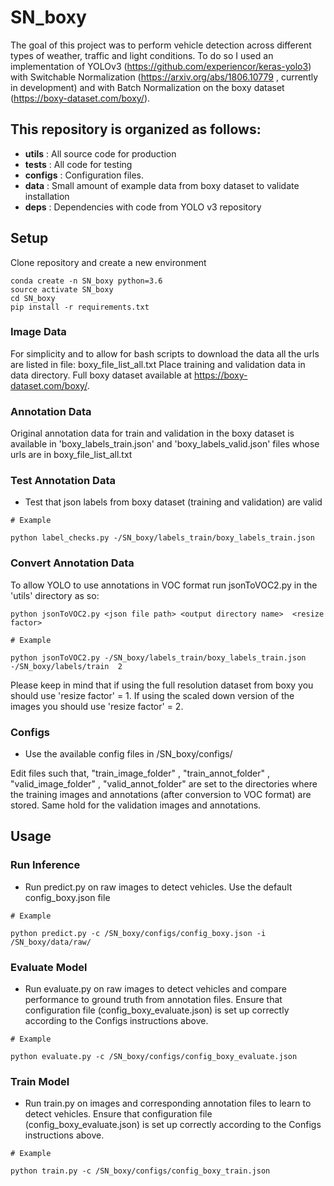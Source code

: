 # SN_boxy

The goal of this project was to perform vehicle detection across different types of weather, traffic and light conditions. 
To do so I used an implementation of YOLOv3 (https://github.com/experiencor/keras-yolo3) with Switchable Normalization (https://arxiv.org/abs/1806.10779 , currently in development) and with Batch Normalization on the boxy dataset (https://boxy-dataset.com/boxy/).

## This repository is organized as follows:

- **utils** : All source code for production
- **tests** : All code for testing
- **configs** : Configuration files.
- **data** : Small amount of example data from boxy dataset to validate installation
- **deps** : Dependencies with code from YOLO v3 repository

## Setup

Clone repository and create a new environment
```
conda create -n SN_boxy python=3.6
source activate SN_boxy
cd SN_boxy
pip install -r requirements.txt
```

### Image Data

For simplicity and to allow for bash scripts to download the data all the urls are listed in file: boxy_file_list_all.txt
Place training and validation data in data directory. 
Full boxy dataset available at https://boxy-dataset.com/boxy/.


### Annotation Data

Original annotation data for train and validation in the boxy dataset is available in 'boxy_labels_train.json' and 'boxy_labels_valid.json' files whose urls are in boxy_file_list_all.txt


### Test Annotation Data

- Test that json labels from boxy dataset (training and validation) are valid
```
# Example

python label_checks.py -/SN_boxy/labels_train/boxy_labels_train.json 

```

### Convert Annotation Data

To allow YOLO to use annotations in VOC format run jsonToVOC2.py in the 'utils' directory as so:

```
python jsonToVOC2.py <json file path> <output directory name>  <resize factor>

# Example

python jsonToVOC2.py -/SN_boxy/labels_train/boxy_labels_train.json -/SN_boxy/labels/train  2

```

Please keep in mind that if using the full resolution dataset from boxy you should use 'resize factor' = 1.
If using the scaled down version of the images you should use 'resize factor' = 2.  

### Configs

- Use the available config files in /SN_boxy/configs/

Edit files such that, "train_image_folder" , "train_annot_folder" , "valid_image_folder" , "valid_annot_folder" are set to the directories where the training images and annotations (after conversion to VOC format) are stored. Same hold for the validation images and annotations.

## Usage 

### Run Inference

- Run predict.py on raw images to detect vehicles. Use the default config_boxy.json file 
```
# Example

python predict.py -c /SN_boxy/configs/config_boxy.json -i /SN_boxy/data/raw/

```

### Evaluate Model

- Run evaluate.py on raw images to detect vehicles and compare performance to ground truth from annotation files. Ensure that configuration file (config_boxy_evaluate.json) is set up correctly according to the Configs instructions above.

```
# Example

python evaluate.py -c /SN_boxy/configs/config_boxy_evaluate.json

```

### Train Model

- Run train.py on images and corresponding annotation files to learn to detect vehicles. Ensure that configuration file (config_boxy_evaluate.json) is set up correctly according to the Configs instructions above.

```
# Example

python train.py -c /SN_boxy/configs/config_boxy_train.json

```



